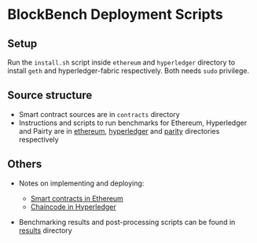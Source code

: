 # BlockBench Deployment Scripts

## Setup
Run the `install.sh` script inside `ethereum` and `hyperledger` directory to install `geth` and
hyperledger-fabric respectively. Both needs `sudo` privilege.

## Source structure
+ Smart contract sources are in `contracts` directory
+ Instructions and scripts to run benchmarks for Ethereum, Hyperledger and Pairty are in [ethereum](ethereum),
[hyperledger](hyperledger) and [parity](pairty) directories respectively

## Others
+ Notes on implementing and deploying:
    + [Smart contracts in Ethereum](ethereum/contracts.md)
    + [Chaincode in Hyperledger](hyperledger/contracts.md)

+ Benchmarking results and post-processing scripts can be found in [results](results) directory
